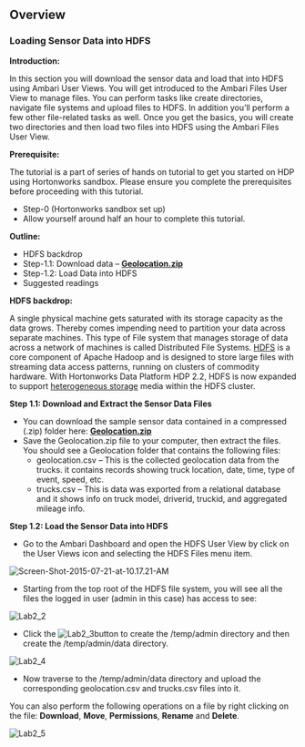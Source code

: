 <!--
{
"name" : "lab1",
"version" : "0.1",
"title" : "Lab 1: HDFS - Loading Data",
"description" : "TBD.",
"freshnessDate" : 2015-07-23,
"homepage" : "http://hortonworks.com/",
"canonicalSource" : "http://hortonworks.com/hadoop-tutorial/hello-world-an-introduction-to-hadoop-hcatalog-hive-and-pig/#section_7",
"license" : "All Rights Reserved"
}
-->

<!-- @section -->

##  Overview

### **Loading Sensor Data into HDFS**

**Introduction:**

In this section you will download the sensor data and load that into HDFS using Ambari User Views. You will get introduced to the Ambari Files User View to manage files. You can perform tasks like create directories, navigate file systems and upload files to HDFS. In addition you’ll perform a few other file-related tasks as well. Once you get the basics, you will create two directories and then load two files into HDFS using the Ambari Files User View.

**Prerequisite:**

The tutorial is a part of series of hands on tutorial to get you started on HDP using Hortonworks sandbox. Please ensure you complete the prerequisites before proceeding with this tutorial.

*   Step-0 (Hortonworks sandbox set up)
*   Allow yourself around half an hour to complete this tutorial.

**Outline:**

*   HDFS backdrop
*   Step-1.1: Download data – [**Geolocation.zip**](https://app.box.com/HadoopCrashCourseData)
*   Step-1.2: Load Data into HDFS
*   Suggested readings

**HDFS backdrop:**

A single physical machine gets saturated with its storage capacity as the data grows. Thereby comes impending need to partition your data across separate machines. This type of File system that manages storage of data across a network of machines is called Distributed File Systems. [HDFS](http://hortonworks.com/blog/thinking-about-the-hdfs-vs-other-storage-technologies/) is a core component of Apache Hadoop and is designed to store large files with streaming data access patterns, running on clusters of commodity hardware. With Hortonworks Data Platform HDP 2.2, HDFS is now expanded to support [heterogeneous storage](http://hortonworks.com/blog/heterogeneous-storage-policies-hdp-2-2/) media within the HDFS cluster.

**Step 1.1: Download and Extract the Sensor Data Files**

*   You can download the sample sensor data contained in a compressed (.zip) folder here: [**Geolocation.zip**](https://app.box.com/HadoopCrashCourseData)
*   Save the Geolocation.zip file to your computer, then extract the files. You should see a Geolocation folder that contains the following files:
    *   geolocation.csv – This is the collected geolocation data from the trucks. it contains records showing truck location, date, time, type of event, speed, etc.
    *   trucks.csv – This is data was exported from a relational database and it shows info on truck model, driverid, truckid, and aggregated mileage info.

**Step 1.2: Load the Sensor Data into HDFS**

*   Go to the Ambari Dashboard and open the HDFS User View by click on the User Views icon and selecting the HDFS Files menu item.

![Screen-Shot-2015-07-21-at-10.17.21-AM](http://hortonworks.com/wp-content/uploads/2015/07/Screen-Shot-2015-07-21-at-10.17.21-AM.png)

*   Starting from the top root of the HDFS file system, you will see all the files the logged in user (admin in this case) has access to see:

![Lab2_2](http://hortonworks.com/wp-content/uploads/2015/07/Lab2_2.png)

*   Click the ![Lab2_3](http://hortonworks.com/wp-content/uploads/2015/07/Lab2_3.png)button to create the /temp/admin directory and then create the /temp/admin/data directory.

![Lab2_4](http://hortonworks.com/wp-content/uploads/2015/07/Lab2_4.png)

*   Now traverse to the /temp/admin/data directory and upload the corresponding geolocation.csv and trucks.csv files into it.

You can also perform the following operations on a file by right clicking on the file: **Download**, **Move**, **Permissions**, **Rename** and **Delete**.

![Lab2_5](http://hortonworks.com/wp-content/uploads/2015/07/Lab2_5.png)
